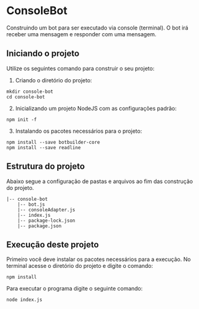 # ConsoleBot
Construindo um bot para ser executado via console (terminal). O bot irá receber uma mensagem e responder com uma mensagem.

## Iniciando o projeto
Utilize os seguintes comando para construir o seu projeto:

1. Criando o diretório do projeto:
```
mkdir console-bot
cd console-bot
```
2. Inicializando um projeto NodeJS com as configurações padrão:
```
npm init -f 
```
3. Instalando os pacotes necessários para o projeto:
```
npm install --save botbuilder-core
npm install --save readline
```

## Estrutura do projeto
Abaixo segue a configuração de pastas e arquivos ao fim das construção do projeto.
```
|-- console-bot
    |-- bot.js
    |-- consoleAdapter.js
    |-- index.js
    |-- package-lock.json
    |-- package.json
```

## Execução deste projeto
Primeiro você deve instalar os pacotes necessários para a execução. No terminal acesse o diretório do projeto e digite o comando:
```
npm install
```

Para executar o programa digite o seguinte comando:
```
node index.js
```